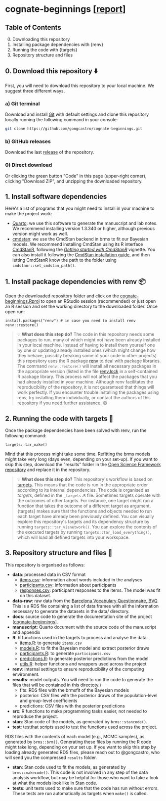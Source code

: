 # cognate-beginnings [[report](https://gongcastro.github.io/cognate-beginnings)]

## Table of Contents

0. Downloading this repository
1. Installing package dependencies with {renv}
2. Running the code with {targets}
3. Repository structure and files

## 0. Download this repository :arrow_down:

First, you will need to download this repository to your local machine. We suggest three different ways.

### a) Git terminal

Download and install [Git](https://git-scm.com/downloads) with default settings and clone this repository locally running the following command in your console:

```bash
git clone https://github.com/gongcastro/cognate-beginnings.git
```

### b) GitHub releases

Download the last [release](https://github.com/gongcastro/cognate-beginnings/releases) of the repository.

### 0) Direct download

Or clicking the green button "Code" in this page (upper-right corner), clicking "Download ZIP", and unzipping the downloaded repository.

## 1. Install software dependencies

Here's a list of programs that you might need to install in your machine to make the project work:

* [Quarto](https://quarto.org/docs/get-started/): we use this software to generate the manuscript and lab notes. We recommend installing version 1.3.340 or higher, although previous version might work as well.
* [cmdstan](https://mc-stan.org/users/interfaces/cmdstan): we use the CmdStan backend in brms to fit our Bayesian models. We recommend installing CmdStan using its R interface [CmdStanR](https://mc-stan.org/cmdstanr/), following the [*Getting started with CmdStanR*](https://mc-stan.org/cmdstanr/articles/cmdstanr.html) vignette. You can also install it following the [CmdStan installation guide](https://mc-stan.org/users/interfaces/), and then letting CmdStanR know the path to the folder using `cmdstanr::set_cmdstan_path()`.

## 1. Install package dependencies with renv :package:

Open the downloaded repository folder and click on the [cognate-beginnings.Rproj](cognate-beginnings.Rproj) to open an RStudio session (recommended) or just open an R session and set the working directory to the downloaded folder. Once open run:

```{r}
install.packages("renv") # in case you need to install renv
renv::restore()
```

> :bulb: **What does this step do?** The code in this repository needs some packages to run, many of which might not have been already installed in your local machine. Instead of having to install them yourself one by one or updating already installed ones (which might change how they behave, possibly breaking some of your code in other projects) this repository uses the R package [renv](https://rstudio.github.io/renv/articles/renv.html) to deal with package libraries. The command `renv::restore()` will install all necessary packages in the appropriate version (listed in the file [renv.lock](renv.lock) in a self-contained R package library. This process will not affect the packages that you had already installed in your machine. Although renv facilitates the reproducibility of the repository, it is not guaranteed that things will work perfectly. If you encounter trouble installing the packages using renv, try installing them individually, or contact the authors of this repository if you need further assistance. :smile:

## 2. Running the code with targets :rocket:

Once the package dependencies have been solved with renv, run the following command:

```{r}
targets::tar_make()
```

Mind that this process might take some time. Refitting the brms models might take very long (days even, depending on your set-up). If you want to skip this step, download the "results" folder in the [Open Science Framework repository](https://osf.io/hy984/) and replace it in the repository.

> :bulb: **What does this step do?** This repository's workflow is based on [targets](https://books.ropensci.org/targets/). This means that the code is run in the appropriate order according to its internal dependencies. The code is organised as *targets*, defined in the `_targets.R` file. Sometimes targets operate with the outcomes of other targets. For instance, one target might run a function that takes the outcome of a different target as argument. {targets} makes sure that the functions and objects needed to run each target have already been previously defined. You can visually explore this repository's targets and its dependency structure by running `targets::tar_visnetwork()`. You can explore the contents of the executed targets by running `targets::tar_load_everything()`, which will load all defined targets into your workspace.

## 3. Repository structure and files :open_file_folder:

This repository is organised as follows:

* **data**: processed data in CSV format
    - [items.csv](data/items.csv): information about words included in the analyses
    - [participants.csv](data/participants.csv): information about participants
    - [responses.csv](data/responses.csv): participant responses to the items. The model was fit on this dataset.
* **data-raw**: raw data from the [Barcelona Vocabulary Questionnaire, BVQ](https://gongcastro.github.io/bvq). This is a RDS file containing a list of data frames with all the information necessary to generate the datasets in the data/ directory.
* **docs**: source code to generate the documentation site of the project ([cognate-beginnings]([gongcastro.github.com/cognate-beginnings)].
* **manuscript**: Quarto document with the source code of the manuscript and appendix
* **R**: R functions used in the targets to process and analyse the data.
    - [items.R](R/items.R): to generate `items.csv`
    - [models.R](R/items.R): to fit the Bayesian model and extract posterior draws
    - [participants.R](R/participants.R): to generate `participants.csv`
    - [predictions.R](R/predictions.R): to generate posterior predictions from the model
    - [utils.R](R/utils..R): helper functions and wrappers used across the project
* **renv**: internal settings to ensure reproducibility of the computing environment.
* **results**: model outputs. You will need to run the code to generate the files that will be contained in this directoty.)
    - fits: RDS files with the brmsfit of the Bayesian models
    - posterior: CSV files with the posterior draws of the population-level and group-level coefficients
    - predictions: CSV files with the posterior predictions
* **src**: R functions to make programming tasks easier, not needed to reproduce the project.
* **stan**: Stan code of the models, as generated by `brms::stancode()`.
* **test**: testthat scripts used to test the functions used across the project.

    
    

RDS files with the contents of each model (e.g., MCMC samples), as generated by `brms::brm()`. Generating these files by running the R code might take long, depending on your set up. If you want to skip this step by loading already generated RDS files, please reach out to @gongcastro, who will send you the compressed `results` folder.


* **stan**: Stan code used to fit the models, as generated by `brms::makecode()`. This code is not involved in any step of the data analysis workflow, but may be helpful for those who want to take a look at what the models look like in Stan code.
* **tests**: unit tests used to make sure that the code has run without errors. These tests are run automatically as targets when `make()` is called.

